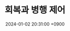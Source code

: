 ---
layout: post
title:  "회복과 병행 제어"
date:   2024-01-02 20:31:00 +0900
categories: 이론&nbsp;-&nbsp;데이터베이스
---